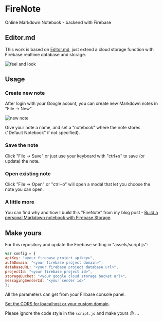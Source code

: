 # FireNote
Online Markdown Notebook - backend with Firebase

## Editor.md

This work is based on [Editor.md](https://github.com/pandao/editor.md), just extend a cloud storage function with Firebase realtime database and storage.

![feel and look](https://vgy.me/BQ27ht.png)

## Usage

### Create new note

After login with your Google acount, you can create new Markdown notes in "File -> New".

![new note](https://vgy.me/8hcC77.png)

Give your note a name, and set a "notebook" where the note stores ("Default Notebook" if not specified).

### Save the note

Click "File -> Save" or just use your keyboard with "ctrl+s" to save (or update) the note.

### Open existing note

Click "File -> Open" or "ctrl+o" will open a modal that let you choose the note you can open.

### A little more

You can find why and how I build this "FireNote" from my blog post - [Build a personal Markdown notebook with Firebase Storage](https://flinhong.com/2017/05/21/build-a-personal-markdown-notebook-with-firebase-storage/).

## Make yours

For this repository and update the Firebase setting in "assets/script.js":

```js
var config = {
apiKey: "<your firebase project apikey>",
authDomain: "<your firebase project domain>",
databaseURL: "<your firebase project database url>",
projectId: "<your firebase project id>",
storageBucket: "<your google cloud storage bucket url>",
messagingSenderId: "<your sender id>"
};
```

All the parameters can get from your Firbase console panel.

[Set the CORS for loacalhost or your custom domain](https://flinhong.com/2017/05/21/build-a-personal-markdown-notebook-with-firebase-storage/#download-the-file-from-firebase-storage).

Please ignore the code style in the `script.js` and make yours :stuck_out_tongue: ...